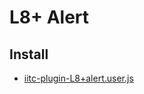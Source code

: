# L8+ Alert

## Install

* [iitc-plugin-L8+alert.user.js](https://github.com/agentor/iitc-plugins/raw/master/L8%2Balert/iitc-plugin-L8%2Balert.user.js)